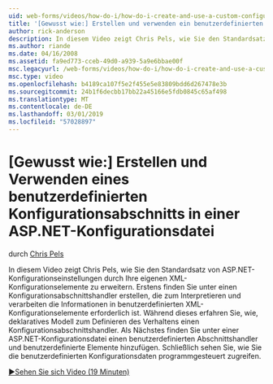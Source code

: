 ```yaml
---
uid: web-forms/videos/how-do-i/how-do-i-create-and-use-a-custom-configuration-section-in-an-aspnet-configuration-file
title: '[Gewusst wie:] Erstellen und verwenden ein benutzerdefinierten Konfigurationsabschnitts in einer ASP.NET-Konfigurationsdatei | Microsoft-Dokumentation'
author: rick-anderson
description: In diesem Video zeigt Chris Pels, wie Sie den Standardsatz von ASP.NET-Konfigurationseinstellungen durch Ihre eigenen XML-Konfigurationselemente zu erweitern. Zunächst sehen wie...
ms.author: riande
ms.date: 04/16/2008
ms.assetid: fa9ed773-cceb-49d0-a939-5a9e6bbae00f
msc.legacyurl: /web-forms/videos/how-do-i/how-do-i-create-and-use-a-custom-configuration-section-in-an-aspnet-configuration-file
msc.type: video
ms.openlocfilehash: b4189ca107f5e2f455e5e83809bdd6d267478e3b
ms.sourcegitcommit: 24b1f6decbb17bb22a45166e5fdb0845c65af498
ms.translationtype: MT
ms.contentlocale: de-DE
ms.lasthandoff: 03/01/2019
ms.locfileid: "57028897"
---
```

<a name="how-do-i-create-and-use-a-custom-configuration-section-in-an-aspnet-configuration-file"></a>[Gewusst wie:] Erstellen und Verwenden eines benutzerdefinierten Konfigurationsabschnitts in einer ASP.NET-Konfigurationsdatei
====================
durch [Chris Pels](https://twitter.com/chrispels)

In diesem Video zeigt Chris Pels, wie Sie den Standardsatz von ASP.NET-Konfigurationseinstellungen durch Ihre eigenen XML-Konfigurationselemente zu erweitern. Erstens finden Sie unter einen Konfigurationsabschnittshandler erstellen, die zum Interpretieren und verarbeiten die Informationen in benutzerdefinierten XML-Konfigurationselemente erforderlich ist. Während dieses erfahren Sie, wie, deklaratives Modell zum Definieren des Verhaltens einen Konfigurationsabschnittshandler. Als Nächstes finden Sie unter einer ASP.NET-Konfigurationsdatei einen benutzerdefinierten Abschnittshandler und benutzerdefinierte Elemente hinzufügen. Schließlich sehen Sie, wie Sie die benutzerdefinierten Konfigurationsdaten programmgesteuert zugreifen.

[&#9654;Sehen Sie sich Video (19 Minuten)](https://channel9.msdn.com/Blogs/ASP-NET-Site-Videos/how-do-i-create-and-use-a-custom-configuration-section-in-an-aspnet-configuration-file)
